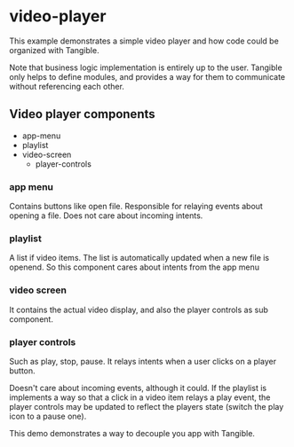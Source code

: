 video-player
============

This example demonstrates a simple video player
and how code could be organized with Tangible.

Note that business logic implementation is entirely up to the user.
Tangible only helps to define modules, and provides a way for them to communicate
without referencing each other.

## Video player components

  - app-menu
  - playlist
  - video-screen
    - player-controls


### app menu

Contains buttons like open file.
Responsible for relaying events about opening a file.
Does not care about incoming intents.

### playlist

A list if video items.
The list is automatically updated when a new file is openend.
So this component cares about intents from the app menu

### video screen

It contains the actual video display, and also the player controls as sub component.

### player controls

Such as play, stop, pause.
It relays intents when a user clicks on a player button.

Doesn't care about incoming events, although it could.
If the playlist is implements a way so that a click in a video item relays a play event,
the player controls may be updated to reflect the players state (switch the play icon to a pause one).

This demo demonstrates a way to decouple you app with Tangible.